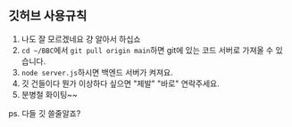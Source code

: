 ## 깃허브 사용규칙
1. 나도 잘 모르겠네요 걍 알아서 하십쇼
2. `cd ~/BBC`에서 `git pull origin main`하면 git에 있는 코드 서버로 가져올 수 있습니다.
3. `node server.js`하시면 백엔드 서버가 켜져요.
4. 깃 건들이다 뭔가 이상하다 싶으면 "제발" "바로" 연락주세요.
5. 분병철 화이팅~~

ps. 다들 깃 쓸줄알죠?
